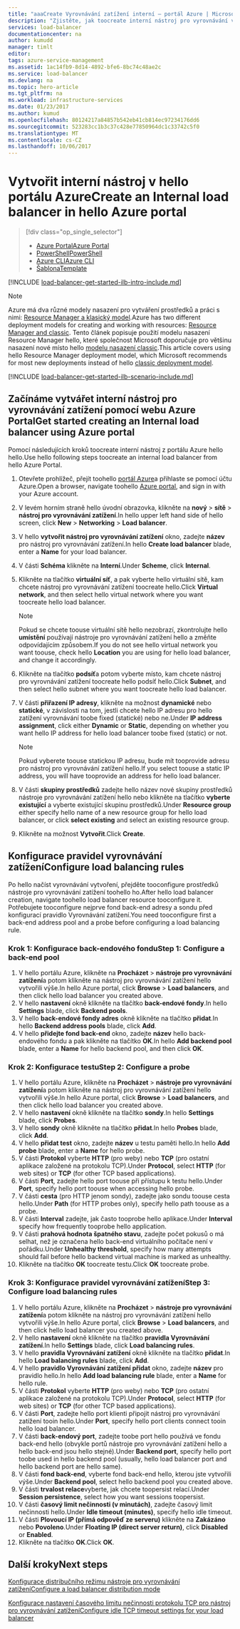 ```yaml
---
title: "aaaCreate Vyrovnávání zatížení interní – portál Azure | Microsoft Docs"
description: "Zjistěte, jak toocreate interní nástroj pro vyrovnávání ve Správci prostředků pomocí portálu Azure hello zatížení"
services: load-balancer
documentationcenter: na
author: kumudd
manager: timlt
editor: 
tags: azure-service-management
ms.assetid: 1ac14fb9-8d14-4892-bfe6-8bc74c48ae2c
ms.service: load-balancer
ms.devlang: na
ms.topic: hero-article
ms.tgt_pltfrm: na
ms.workload: infrastructure-services
ms.date: 01/23/2017
ms.author: kumud
ms.openlocfilehash: 80124217a84857b542eb41cb814ec97234176dd6
ms.sourcegitcommit: 523283cc1b3c37c428e77850964dc1c33742c5f0
ms.translationtype: MT
ms.contentlocale: cs-CZ
ms.lasthandoff: 10/06/2017
---
```

# <a name="create-an-internal-load-balancer-in-hello-azure-portal"></a><span data-ttu-id="3e5bf-103">Vytvořit interní nástroj v hello portálu Azure</span><span class="sxs-lookup"><span data-stu-id="3e5bf-103">Create an Internal load balancer in hello Azure portal</span></span>

> [!div class="op_single_selector"]
> * [<span data-ttu-id="3e5bf-104">Azure Portal</span><span class="sxs-lookup"><span data-stu-id="3e5bf-104">Azure Portal</span></span>](../load-balancer/load-balancer-get-started-ilb-arm-portal.md)
> * [<span data-ttu-id="3e5bf-105">PowerShell</span><span class="sxs-lookup"><span data-stu-id="3e5bf-105">PowerShell</span></span>](../load-balancer/load-balancer-get-started-ilb-arm-ps.md)
> * [<span data-ttu-id="3e5bf-106">Azure CLI</span><span class="sxs-lookup"><span data-stu-id="3e5bf-106">Azure CLI</span></span>](../load-balancer/load-balancer-get-started-ilb-arm-cli.md)
> * [<span data-ttu-id="3e5bf-107">Šablona</span><span class="sxs-lookup"><span data-stu-id="3e5bf-107">Template</span></span>](../load-balancer/load-balancer-get-started-ilb-arm-template.md)

[!INCLUDE [load-balancer-get-started-ilb-intro-include.md](../../includes/load-balancer-get-started-ilb-intro-include.md)]

> [!NOTE]
> <span data-ttu-id="3e5bf-108">Azure má dva různé modely nasazení pro vytváření prostředků a práci s nimi: [Resource Manager a klasický model](../azure-resource-manager/resource-manager-deployment-model.md).</span><span class="sxs-lookup"><span data-stu-id="3e5bf-108">Azure has two different deployment models for creating and working with resources:  [Resource Manager and classic](../azure-resource-manager/resource-manager-deployment-model.md).</span></span>  <span data-ttu-id="3e5bf-109">Tento článek popisuje použití modelu nasazení Resource Manager hello, které společnost Microsoft doporučuje pro většinu nasazení nové místo hello [modelu nasazení classic](load-balancer-get-started-ilb-classic-ps.md).</span><span class="sxs-lookup"><span data-stu-id="3e5bf-109">This article covers using hello Resource Manager deployment model, which Microsoft recommends for most new deployments instead of hello [classic deployment model](load-balancer-get-started-ilb-classic-ps.md).</span></span>

[!INCLUDE [load-balancer-get-started-ilb-scenario-include.md](../../includes/load-balancer-get-started-ilb-scenario-include.md)]

## <a name="get-started-creating-an-internal-load-balancer-using-azure-portal"></a><span data-ttu-id="3e5bf-110">Začínáme vytvářet interní nástroj pro vyrovnávání zatížení pomocí webu Azure Portal</span><span class="sxs-lookup"><span data-stu-id="3e5bf-110">Get started creating an Internal load balancer using Azure portal</span></span>

<span data-ttu-id="3e5bf-111">Pomocí následujících kroků toocreate interní nástroj z portálu Azure hello hello.</span><span class="sxs-lookup"><span data-stu-id="3e5bf-111">Use hello following steps toocreate an internal load balancer from hello Azure Portal.</span></span>

1. <span data-ttu-id="3e5bf-112">Otevřete prohlížeč, přejít toohello [portál Azure](http://portal.azure.com)a přihlaste se pomocí účtu Azure.</span><span class="sxs-lookup"><span data-stu-id="3e5bf-112">Open a browser, navigate toohello [Azure portal](http://portal.azure.com), and sign in with your Azure account.</span></span>
2. <span data-ttu-id="3e5bf-113">V levém horním straně hello úvodní obrazovka, klikněte na **nový** > **sítě** > **nástroj pro vyrovnávání zatížení**.</span><span class="sxs-lookup"><span data-stu-id="3e5bf-113">In hello upper left hand side of hello screen, click **New** > **Networking** > **Load balancer**.</span></span>
3. <span data-ttu-id="3e5bf-114">V hello **vytvořit nástroj pro vyrovnávání zatížení** okno, zadejte **název** pro nástroj pro vyrovnávání zatížení.</span><span class="sxs-lookup"><span data-stu-id="3e5bf-114">In hello **Create load balancer** blade, enter a **Name** for your load balancer.</span></span>
4. <span data-ttu-id="3e5bf-115">V části **Schéma** klikněte na **Interní**.</span><span class="sxs-lookup"><span data-stu-id="3e5bf-115">Under **Scheme**, click **Internal**.</span></span>
5. <span data-ttu-id="3e5bf-116">Klikněte na tlačítko **virtuální síť**, a pak vyberte hello virtuální sítě, kam chcete nástroj pro vyrovnávání zatížení toocreate hello.</span><span class="sxs-lookup"><span data-stu-id="3e5bf-116">Click **Virtual network**, and then select hello virtual network where you want toocreate hello load balancer.</span></span>

   > [!NOTE]
   > <span data-ttu-id="3e5bf-117">Pokud se chcete toouse virtuální sítě hello nezobrazí, zkontrolujte hello **umístění** používají nástroje pro vyrovnávání zatížení hello a změňte odpovídajícím způsobem.</span><span class="sxs-lookup"><span data-stu-id="3e5bf-117">If you do not see hello virtual network you want toouse, check hello **Location** you are using for hello load balancer, and change it accordingly.</span></span>

6. <span data-ttu-id="3e5bf-118">Klikněte na tlačítko **podsíť**a potom vyberte místo, kam chcete nástroj pro vyrovnávání zatížení toocreate hello podsíť hello.</span><span class="sxs-lookup"><span data-stu-id="3e5bf-118">Click **Subnet**, and then select hello subnet where you want toocreate hello load balancer.</span></span>
7. <span data-ttu-id="3e5bf-119">V části **přiřazení IP adresy**, klikněte na možnost **dynamické** nebo **statické**, v závislosti na tom, jestli chcete hello IP adresu pro hello zatížení vyrovnávání toobe fixed (statické) nebo ne.</span><span class="sxs-lookup"><span data-stu-id="3e5bf-119">Under **IP address assignment**, click either **Dynamic** or **Static**, depending on whether you want hello IP address for hello load balancer toobe fixed (static) or not.</span></span>

   > [!NOTE]
   > <span data-ttu-id="3e5bf-120">Pokud vyberete toouse statickou IP adresu, bude mít tooprovide adresu pro nástroj pro vyrovnávání zatížení hello.</span><span class="sxs-lookup"><span data-stu-id="3e5bf-120">If you select toouse a static IP address, you will have tooprovide an address for hello load balancer.</span></span>

8. <span data-ttu-id="3e5bf-121">V části **skupiny prostředků** zadejte hello název nové skupiny prostředků nástroje pro vyrovnávání zatížení hello nebo klikněte na tlačítko **vyberte existující** a vyberte existující skupinu prostředků.</span><span class="sxs-lookup"><span data-stu-id="3e5bf-121">Under **Resource group** either specify hello name of a new resource group for hello load balancer, or click **select existing** and select an existing resource group.</span></span>
9. <span data-ttu-id="3e5bf-122">Klikněte na možnost **Vytvořit**.</span><span class="sxs-lookup"><span data-stu-id="3e5bf-122">Click **Create**.</span></span>

## <a name="configure-load-balancing-rules"></a><span data-ttu-id="3e5bf-123">Konfigurace pravidel vyrovnávání zatížení</span><span class="sxs-lookup"><span data-stu-id="3e5bf-123">Configure load balancing rules</span></span>

<span data-ttu-id="3e5bf-124">Po hello načíst vyrovnávání vytvoření, přejděte tooconfigure prostředků nástroje pro vyrovnávání zatížení toohello ho.</span><span class="sxs-lookup"><span data-stu-id="3e5bf-124">After hello load balancer creation, navigate toohello load balancer resource tooconfigure it.</span></span>
<span data-ttu-id="3e5bf-125">Potřebujete tooconfigure nejprve fond back-end adresy a sondu před konfigurací pravidlo Vyrovnávání zatížení.</span><span class="sxs-lookup"><span data-stu-id="3e5bf-125">You need tooconfigure first a back-end address pool and a probe before configuring a load balancing rule.</span></span>

### <a name="step-1-configure-a-back-end-pool"></a><span data-ttu-id="3e5bf-126">Krok 1: Konfigurace back-endového fondu</span><span class="sxs-lookup"><span data-stu-id="3e5bf-126">Step 1: Configure a back-end pool</span></span>

1. <span data-ttu-id="3e5bf-127">V hello portálu Azure, klikněte na **Procházet** > **nástroje pro vyrovnávání zatížení**a potom klikněte na nástroj pro vyrovnávání zatížení hello vytvořili výše.</span><span class="sxs-lookup"><span data-stu-id="3e5bf-127">In hello Azure portal, click **Browse** > **Load balancers**, and then click hello load balancer you created above.</span></span>
2. <span data-ttu-id="3e5bf-128">V hello **nastavení** okně klikněte na tlačítko **back-endové fondy**.</span><span class="sxs-lookup"><span data-stu-id="3e5bf-128">In hello **Settings** blade, click **Backend pools**.</span></span>
3. <span data-ttu-id="3e5bf-129">V hello **back-endové fondy adres** okně klikněte na tlačítko **přidat**.</span><span class="sxs-lookup"><span data-stu-id="3e5bf-129">In hello **Backend address pools** blade, click **Add**.</span></span>
4. <span data-ttu-id="3e5bf-130">V hello **přidejte fond back-end** okno, zadejte **název** hello back-endového fondu a pak klikněte na tlačítko **OK**.</span><span class="sxs-lookup"><span data-stu-id="3e5bf-130">In hello **Add backend pool** blade, enter a **Name** for hello backend pool, and then click **OK**.</span></span>

### <a name="step-2-configure-a-probe"></a><span data-ttu-id="3e5bf-131">Krok 2: Konfigurace testu</span><span class="sxs-lookup"><span data-stu-id="3e5bf-131">Step 2: Configure a probe</span></span>

1. <span data-ttu-id="3e5bf-132">V hello portálu Azure, klikněte na **Procházet** > **nástroje pro vyrovnávání zatížení**a potom klikněte na nástroj pro vyrovnávání zatížení hello vytvořili výše.</span><span class="sxs-lookup"><span data-stu-id="3e5bf-132">In hello Azure portal, click **Browse** > **Load balancers**, and then click hello load balancer you created above.</span></span>
2. <span data-ttu-id="3e5bf-133">V hello **nastavení** okně klikněte na tlačítko **sondy**.</span><span class="sxs-lookup"><span data-stu-id="3e5bf-133">In hello **Settings** blade, click **Probes**.</span></span>
3. <span data-ttu-id="3e5bf-134">V hello **sondy** okně klikněte na tlačítko **přidat**.</span><span class="sxs-lookup"><span data-stu-id="3e5bf-134">In hello **Probes**  blade, click **Add**.</span></span>
4. <span data-ttu-id="3e5bf-135">V hello **přidat test** okno, zadejte **název** u testu paměti hello.</span><span class="sxs-lookup"><span data-stu-id="3e5bf-135">In hello **Add probe** blade, enter a **Name** for hello probe.</span></span>
5. <span data-ttu-id="3e5bf-136">V části **Protokol** vyberte **HTTP** (pro weby) nebo **TCP** (pro ostatní aplikace založené na protokolu TCP).</span><span class="sxs-lookup"><span data-stu-id="3e5bf-136">Under **Protocol**, select **HTTP** (for web sites) or **TCP** (for other TCP based applications).</span></span>
6. <span data-ttu-id="3e5bf-137">V části **Port**, zadejte hello port toouse při přístupu k testu hello.</span><span class="sxs-lookup"><span data-stu-id="3e5bf-137">Under **Port**, specify hello port toouse when accessing hello probe.</span></span>
7. <span data-ttu-id="3e5bf-138">V části **cesta** (pro HTTP jenom sondy), zadejte jako sondu toouse cesta hello.</span><span class="sxs-lookup"><span data-stu-id="3e5bf-138">Under **Path** (for HTTP probes only), specify hello path toouse as a probe.</span></span>
8. <span data-ttu-id="3e5bf-139">V části **Interval** zadejte, jak často tooprobe hello aplikace.</span><span class="sxs-lookup"><span data-stu-id="3e5bf-139">Under **Interval** specify how frequently tooprobe hello application.</span></span>
9. <span data-ttu-id="3e5bf-140">V části **prahová hodnota špatného stavu**, zadejte počet pokusů o má selhat, než je označena hello back-end virtuálního počítače není v pořádku.</span><span class="sxs-lookup"><span data-stu-id="3e5bf-140">Under **Unhealthy threshold**, specify how many attempts should fail before hello backend virtual machine is marked as unhealthy.</span></span>
10. <span data-ttu-id="3e5bf-141">Klikněte na tlačítko **OK** toocreate testu.</span><span class="sxs-lookup"><span data-stu-id="3e5bf-141">Click **OK** toocreate probe.</span></span>

### <a name="step-3-configure-load-balancing-rules"></a><span data-ttu-id="3e5bf-142">Krok 3: Konfigurace pravidel vyrovnávání zatížení</span><span class="sxs-lookup"><span data-stu-id="3e5bf-142">Step 3: Configure load balancing rules</span></span>

1. <span data-ttu-id="3e5bf-143">V hello portálu Azure, klikněte na **Procházet** > **nástroje pro vyrovnávání zatížení**a potom klikněte na nástroj pro vyrovnávání zatížení hello vytvořili výše.</span><span class="sxs-lookup"><span data-stu-id="3e5bf-143">In hello Azure portal, click **Browse** > **Load balancers**, and then click hello load balancer you created above.</span></span>
2. <span data-ttu-id="3e5bf-144">V hello **nastavení** okně klikněte na tlačítko **pravidla Vyrovnávání zatížení**.</span><span class="sxs-lookup"><span data-stu-id="3e5bf-144">In hello **Settings** blade, click **Load balancing rules**.</span></span>
3. <span data-ttu-id="3e5bf-145">V hello **pravidla Vyrovnávání zatížení** okně klikněte na tlačítko **přidat**.</span><span class="sxs-lookup"><span data-stu-id="3e5bf-145">In hello **Load balancing rules** blade, click **Add**.</span></span>
4. <span data-ttu-id="3e5bf-146">V hello **pravidlo Vyrovnávání zatížení přidat** okno, zadejte **název** pro pravidlo hello.</span><span class="sxs-lookup"><span data-stu-id="3e5bf-146">In hello **Add load balancing rule** blade, enter a **Name** for hello rule.</span></span>
5. <span data-ttu-id="3e5bf-147">V části **Protokol** vyberte **HTTP** (pro weby) nebo **TCP** (pro ostatní aplikace založené na protokolu TCP).</span><span class="sxs-lookup"><span data-stu-id="3e5bf-147">Under **Protocol**, select **HTTP** (for web sites) or **TCP** (for other TCP based applications).</span></span>
6. <span data-ttu-id="3e5bf-148">V části **Port**, zadejte hello port klienti připojit nástroj pro vyrovnávání zatížení tooin hello.</span><span class="sxs-lookup"><span data-stu-id="3e5bf-148">Under **Port**, specify hello port clients connect tooin hello load balancer.</span></span>
7. <span data-ttu-id="3e5bf-149">V části **back-endový port**, zadejte toobe port hello používá ve fondu back-end hello (obvykle portů nástroje pro vyrovnávání zatížení hello a hello back-end jsou hello stejné).</span><span class="sxs-lookup"><span data-stu-id="3e5bf-149">Under **Backend port**, specify hello port toobe used in hello backend pool (usually, hello load balancer port and hello backend port are hello same).</span></span>
8. <span data-ttu-id="3e5bf-150">V části **fond back-end**, vyberte fond back-end hello, kterou jste vytvořili výše.</span><span class="sxs-lookup"><span data-stu-id="3e5bf-150">Under **Backend pool**, select hello backend pool you created above.</span></span>
9. <span data-ttu-id="3e5bf-151">V části **trvalost relace**vyberte, jak chcete toopersist relací.</span><span class="sxs-lookup"><span data-stu-id="3e5bf-151">Under **Session persistence**, select how you want sessions toopersist.</span></span>
10. <span data-ttu-id="3e5bf-152">V části **časový limit nečinnosti (v minutách)**, zadejte časový limit nečinnosti hello.</span><span class="sxs-lookup"><span data-stu-id="3e5bf-152">Under **Idle timeout (minutes)**, specify hello idle timeout.</span></span>
11. <span data-ttu-id="3e5bf-153">V části **Plovoucí IP (přímá odpověď ze serveru)** klikněte na **Zakázáno** nebo **Povoleno**.</span><span class="sxs-lookup"><span data-stu-id="3e5bf-153">Under **Floating IP (direct server return)**, click **Disabled** or **Enabled**.</span></span>
12. <span data-ttu-id="3e5bf-154">Klikněte na tlačítko **OK**.</span><span class="sxs-lookup"><span data-stu-id="3e5bf-154">Click **OK**.</span></span>

## <a name="next-steps"></a><span data-ttu-id="3e5bf-155">Další kroky</span><span class="sxs-lookup"><span data-stu-id="3e5bf-155">Next steps</span></span>

[<span data-ttu-id="3e5bf-156">Konfigurace distribučního režimu nástroje pro vyrovnávání zatížení</span><span class="sxs-lookup"><span data-stu-id="3e5bf-156">Configure a load balancer distribution mode</span></span>](load-balancer-distribution-mode.md)

[<span data-ttu-id="3e5bf-157">Konfigurace nastavení časového limitu nečinnosti protokolu TCP pro nástroj pro vyrovnávání zatížení</span><span class="sxs-lookup"><span data-stu-id="3e5bf-157">Configure idle TCP timeout settings for your load balancer</span></span>](load-balancer-tcp-idle-timeout.md)

